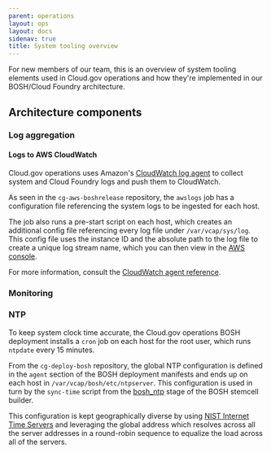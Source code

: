 ```yaml
---
parent: operations
layout: ops
layout: docs
sidenav: true
title: System tooling overview
---
```


For new members of our team, this is an overview of system tooling elements used in Cloud.gov operations and how they're implemented in our BOSH/Cloud Foundry architecture.

## Architecture components

### Log aggregation
#### Logs to AWS CloudWatch

Cloud.gov operations uses Amazon's [CloudWatch log agent](http://docs.aws.amazon.com/AmazonCloudWatch/latest/logs/CWL_GettingStarted.html) to collect system and Cloud Foundry logs and push them to CloudWatch.

As seen in the `cg-aws-boshrelease` repository, the `awslogs` job has a configuration file referencing the system logs to be ingested for each host.

The job also runs a pre-start script on each host, which creates an additional config file referencing every log file under `/var/vcap/sys/log`. This config file uses the instance ID and the absolute path to the log file to create a unique log stream name, which you can then view in the [AWS console](https://console.amazonaws-us-gov.com/cloudwatch).

For more information, consult the [CloudWatch agent reference](http://docs.aws.amazon.com/AmazonCloudWatch/latest/logs/AgentReference.html).

### Monitoring

### NTP

To keep system clock time accurate, the Cloud.gov operations BOSH deployment installs a `cron` job on each host for the root user, which runs `ntpdate` every 15 minutes.

From the `cg-deploy-bosh` repository, the global NTP configuration is defined in the `agent` section of the BOSH deployment manifests and ends up on each host in `/var/vcap/bosh/etc/ntpserver`. This configuration is used in turn by the `sync-time` script from the [bosh_ntp](https://github.com/cloudfoundry/bosh-linux-stemcell-builder/tree/master/stemcell_builder/stages/bosh_ntp) stage of the BOSH stemcell builder.

This configuration is kept geographically diverse by using [NIST Internet Time
Servers](https://tf.nist.gov/tf-cgi/servers.cgi) and leveraging the global
address which resolves across all the server addresses in a round-robin
sequence to equalize the load across all of the servers.
